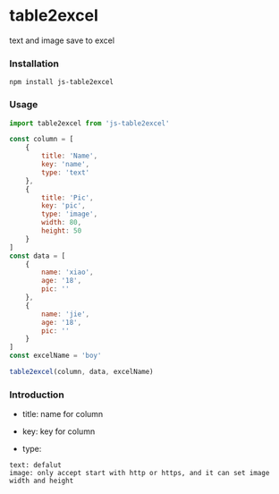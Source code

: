 # table2excel
text and image save to excel


### Installation

```
npm install js-table2excel
```

### Usage
``` javascript
import table2excel from 'js-table2excel'

const column = [
	{
		title: 'Name',
		key: 'name',
		type: 'text'
	},
	{
		title: 'Pic',
		key: 'pic',
		type: 'image',
		width: 80,
		height: 50
	}
]
const data = [
	{
		name: 'xiao',
		age: '18',
		pic: ''
	},
	{
		name: 'jie',
		age: '18',
		pic: ''
	}
]
const excelName = 'boy'

table2excel(column, data, excelName)

```
### Introduction

* title: name for column

* key: key for column

* type: 

```
text: defalut
image: only accept start with http or https, and it can set image width and height
```